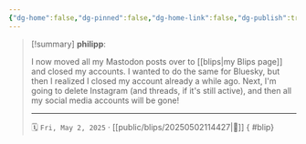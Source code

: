 ```yaml
---
{"dg-home":false,"dg-pinned":false,"dg-home-link":false,"dg-publish":true,"tags":["dgblip"],"created-date":"2025-05-02T11:44:17","updated-date":"2025-05-09T18:28:09","disabled rules":["yaml-title","yaml-title-alias","file-name-heading"],"title":"philipp @ Friday, May 2nd 2025","dg-path":"blips/20250502114427.md","permalink":"/blips/20250502114427/","dgPassFrontmatter":true}
---
```


> [!summary] **philipp**:
>
> I now moved all my Mastodon posts over to [[blips\|my Blips page]] and closed my accounts. I wanted to do the same for Bluesky, but then I realized I closed my account already a while ago. Next, I'm going to delete Instagram (and threads, if it's still active), and then all my social media accounts will be gone!
> - - -
>
> 🗓️ `Fri, May 2, 2025` · [[public/blips/20250502114427\|🔗]]
{ #blip}

